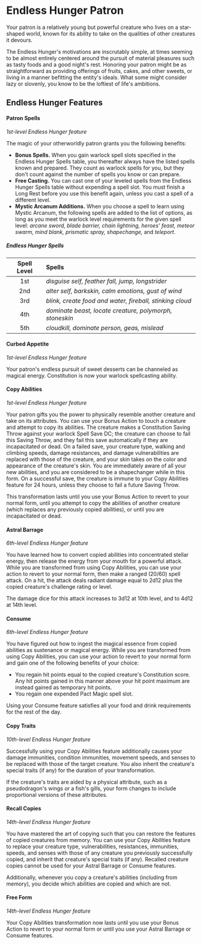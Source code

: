 # Endless Hunger Patron

Your patron is a relatively young but powerful creature who lives on a star-shaped world, known for its ability to take on the qualities of other creatures it devours.

The Endless Hunger's motivations are inscrutably simple, at times seeming to be almost entirely centered around the pursuit of material pleasures such as tasty foods and a good night's rest. Honoring your patron might be as straightforward as providing offerings of fruits, cakes, and other sweets, or living in a manner befitting the entity's ideals. What some might consider lazy or slovenly, you know to be the loftiest of life's ambitions.

## Endless Hunger Features

#### Patron Spells

_1st-level Endless Hunger feature_

The magic of your otherworldly patron grants you the following benefits:

- **Bonus Spells.** When you gain warlock spell slots specified in the Endless Hunger Spells table, you thereafter always have the listed spells known and prepared. They count as warlock spells for you, but they don't count against the number of spells you know or can prepare.
- **Free Casting.** You can cast one of your leveled spells from the Endless Hunger Spells table without expending a spell slot. You must finish a Long Rest before you use this benefit again, unless you cast a spell of a different level.
- **Mystic Arcanum Additions.** When you choose a spell to learn using Mystic Arcanum, the following spells are added to the list of options, as long as you meet the warlock level requirements for the given spell level: _arcane sword, blade barrier, chain lightning, heroes' feast, meteor swarm, mind blank, prismatic spray, shapechange,_ and _teleport_.

##### Endless Hunger Spells

| Spell Level | Spells |
|:-:|:-|
| 1st | _disguise self, feather fall, jump, longstrider_ |
| 2nd | _alter self, barkskin, calm emotions, gust of wind_ |
| 3rd | _blink, create food and water, fireball, stinking cloud_ |
| 4th | _dominate beast, locate creature, polymorph, stoneskin_ |
| 5th | _cloudkill, dominate person, geas, mislead_ |

#### Curbed Appetite

_1st-level Endless Hunger feature_

Your patron's endless pursuit of sweet desserts can be channeled as magical energy. Constitution is now your warlock spellcasting ability.

#### Copy Abilities

_1st-level Endless Hunger feature_

Your patron gifts you the power to physically resemble another creature and take on its attributes. You can use your Bonus Action to touch a creature and attempt to copy its abilities. The creature makes a Constitution Saving Throw against your warlock Spell Save DC; the creature can choose to fail this Saving Throw, and they fail this save automatically if they are incapacitated or dead. On a failed save, your creature type, walking and climbing speeds, damage resistances, and damage vulnerabilities are replaced with those of the creature, and your skin takes on the color and appearance of the creature's skin. You are immediately aware of all your new abilities, and you are considered to be a shapechanger while in this form. On a successful save, the creature is immune to your Copy Abilities feature for 24 hours, unless they choose to fail a future Saving Throw.

This transformation lasts until you use your Bonus Action to revert to your normal form, until you attempt to copy the abilities of another creature (which replaces any previously copied abilities), or until you are incapacitated or dead.

#### Astral Barrage

_6th-level Endless Hunger feature_

You have learned how to convert copied abilities into concentrated stellar energy, then release the energy from your mouth for a powerful attack. While you are transformed from using Copy Abilities, you can use your action to revert to your normal form, then make a ranged (20/60) spell attack. On a hit, the attack deals radiant damage equal to 2d12 plus the copied creature's challenge rating or level.

The damage dice for this attack increases to 3d12 at 10th level, and to 4d12 at 14th level.

#### Consume

_6th-level Endless Hunger feature_

You have figured out how to ingest the magical essence from copied abilities as sustenance or magical energy. While you are transformed from using Copy Abilities, you can use your action to revert to your normal form and gain one of the following benefits of your choice:

- You regain hit points equal to the copied creature's Constitution score. Any hit points gained in this manner above your hit point maximum are instead gained as temporary hit points.
- You regain one expended Pact Magic spell slot.

Using your Consume feature satisfies all your food and drink requirements for the rest of the day.

#### Copy Traits

_10th-level Endless Hunger feature_

Successfully using your Copy Abilities feature additionally causes your damage immunities, condition immunities, movement speeds, and senses to be replaced with those of the target creature. You also inherit the creature's special traits (if any) for the duration of your transformation.

If the creature's traits are aided by a physical attribute, such as a pseudodragon's wings or a fish's gills, your form changes to include proportional versions of these attributes.

#### Recall Copies

_14th-level Endless Hunger feature_

You have mastered the art of copying such that you can restore the features of copied creatures from memory. You can use your Copy Abilities feature to replace your creature type, vulnerabilities, resistances, immunities, speeds, and senses with those of any creature you previously successfully copied, and inherit that creature's special traits (if any). Recalled creature copies cannot be used for your Astral Barrage or Consume features.

Additionally, whenever you copy a creature's abilities (including from memory), you decide which abilities are copied and which are not.

#### Free Form

_14th-level Endless Hunger feature_

Your Copy Abilities transformation now lasts until you use your Bonus Action to revert to your normal form or until you use your Astral Barrage or Consume features.